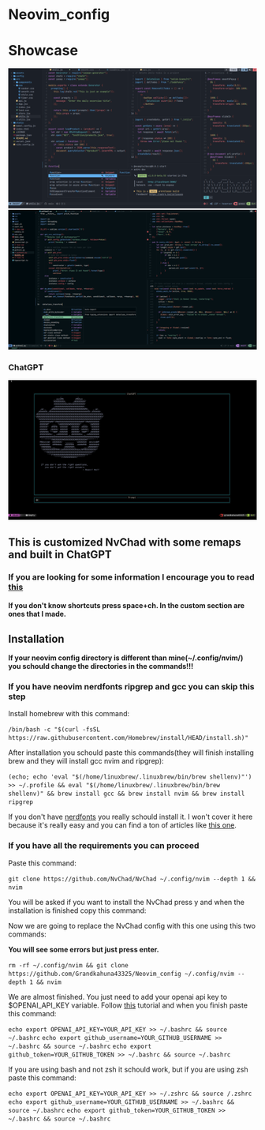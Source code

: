 # Neovim_config

# Showcase

![neovim image](img/nvim.webp)
![neovim image1](img/nvim1.webp)

### ChatGPT

![ChatGPT](img/GPT.png)

## This is customized NvChad with some remaps and built in ChatGPT

### If you are looking for some information I encourage you to read [this](https://nvchad.com)

#### If you don't know shortcuts press space+ch. In the custom section are ones that I made.

## Installation

**If your neovim config directory is different than mine(~/.config/nvim/) you schould change the directories in the commands!!!**

### If you have neovim nerdfonts ripgrep and gcc you can skip this step

Install homebrew with this command:

`/bin/bash -c "$(curl -fsSL https://raw.githubusercontent.com/Homebrew/install/HEAD/install.sh)"`

After installation you schould paste this commands(they will finish installing brew and they will install gcc nvim and ripgrep):

`(echo; echo 'eval "$(/home/linuxbrew/.linuxbrew/bin/brew shellenv)"') >> ~/.profile && eval "$(/home/linuxbrew/.linuxbrew/bin/brew shellenv)" && brew install gcc && brew install nvim && brew install ripgrep`

If you don't have [nerdfonts](https://www.nerdfonts.com/#home) you really schould install it. I won't cover it here because it's really easy and you can find a ton of articles like [this one](https://ostechnix.com/install-nerd-fonts-to-add-glyphs-in-your-code-on-linux/).

### If you have all the requirements you can proceed

Paste this command:

`git clone https://github.com/NvChad/NvChad ~/.config/nvim --depth 1 && nvim`

You will be asked if you want to install the NvChad press y and when the installation is finished copy this command:

Now we are going to replace the NvChad config with this one using this two commands:

**You will see some errors but just press enter.**

`rm -rf ~/.config/nvim && git clone https://github.com/Grandkahuna43325/Neovim_config ~/.config/nvim --depth 1 && nvim`

We are almost finished. You just need to add your openai api key to $OPENAI_API_KEY variable. Follow [this](https://elephas.app/blog/how-to-create-openai-api-keys-cl5c4f21d281431po7k8fgyol0) tutorial and when you finish paste this command:

`echo export OPENAI_API_KEY=YOUR_API_KEY >> ~/.bashrc && source ~/.bashrc`
`echo export github_username=YOUR_GITHUB_USERNAME >> ~/.bashrc && source ~/.bashrc`
`echo export github_token=YOUR_GITHUB_TOKEN >> ~/.bashrc && source ~/.bashrc`

If you are using bash and not zsh it schould work, but if you are using zsh paste this command:

`echo export OPENAI_API_KEY=YOUR_API_KEY >> ~/.zshrc && source /.zshrc`
`echo export github_username=YOUR_GITHUB_USERNAME >> ~/.bashrc && source ~/.bashrc`
`echo export github_token=YOUR_GITHUB_TOKEN >> ~/.bashrc && source ~/.bashrc`
